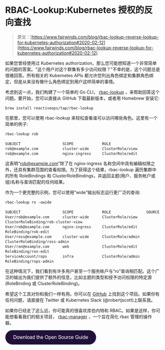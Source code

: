 # RBAC-Lookup:Kubernetes 授权的反向查找

> 原文：[https://www.fairwinds.com/blog/rbac-lookup-reverse-lookup-for-kubernetes-authorization#2020-02-12](https://www.fairwinds.com/blog/rbac-lookup-reverse-lookup-for-kubernetes-authorization#2020-02-12)

 如果您曾经使用过 Kubernetes authorization，那么您可能想知道一个非常简单的问题的答案。"这个用户对这个群集有多少访问权限？"不幸的是，这个问题总是很难回答。所有相关的 Kubernetes APIs 都允许您列出角色绑定和集群角色绑定，但是从来没有像什么角色绑定到用户这样简单的事情。

考虑到这一点，我们构建了一个简单的 Go CLI， [rbac-lookup](https://github.com/reactiveops/rbac-lookup) ，来帮助回答这个问题。要开始，您可以直接从 GitHub 下载最新版本，或者用 Homebrew 安装它:

```
brew install reactiveops/tap/rbac-lookup
```

在那里，您可以使用 rbac-lookup 来轻松查看谁可以访问哪些角色。这里有一个简单的例子:

```
rbac-lookup rob

SUBJECT                   SCOPE             ROLE
rob@example.com           cluster-wide      ClusterRole/view
rob@example.com           nginx-ingress     ClusterRole/edit
```

这表明“rob@example.com”除了在 nginx-ingress 名称空间中具有编辑权限之外，还具有集群范围的查看权限。为了获得这个结果，rbac-lookup 遍历集群中的所有 RoleBindings 和 ClusterRoleBindings，并返回主题(用户、服务帐户或组)名称与查询匹配的任何结果。

作为一个更完整的示例，您可以使用“wide”输出标志运行更广泛的查询:

```
rbac-lookup ro -owide

SUBJECT                   SCOPE             ROLE                SOURCE
User/rob@example.com      cluster-wide      ClusterRole/view    ClusterRoleBinding/rob-cluster-view
User/rob@example.com      nginx-ingress     ClusterRole/edit    RoleBinding/rob-edit
User/ross@example.com     cluster-wide      ClusterRole/admin   ClusterRoleBinding/ross-admin
User/ron@example.com      web               ClusterRole/edit    RoleBinding/ron-edit
ServiceAccount/rops       infra             ClusterRole/admin   RoleBinding/rops-admin
```

在这种情况下，我们看到有许多用户甚至一个服务帐户与“ro”查询相匹配。这个广泛的输出为我们提供了额外的信息，比如主题的类型和授予访问权限的特定源(RoleBinding 或 ClusterRoleBinding)。

希望这个工具对你和我们一样有用。你可以在 [GitHub](https://github.com/reactiveops/rbac-lookup) 上找到这个项目。如果你有任何问题，请直接在 Twitter 或 Kubernetes Slack (@robertjscott)上联系我。

如果你已经走了这么远，你可能真的很喜欢库伯内特和 RBAC。如果是这样，你可能想看看我们的相关项目， [rbac-manager](https://github.com/reactiveops/rbac-manager) ，一个旨在简化 rbac 管理的操作器。

[![Download the Open Source Guide](img/34ff13f28810d7f376985d433a5db9ed.png)](https://cta-redirect.hubspot.com/cta/redirect/2184645/08b823c4-e86d-4c16-b458-823d80c9c090)